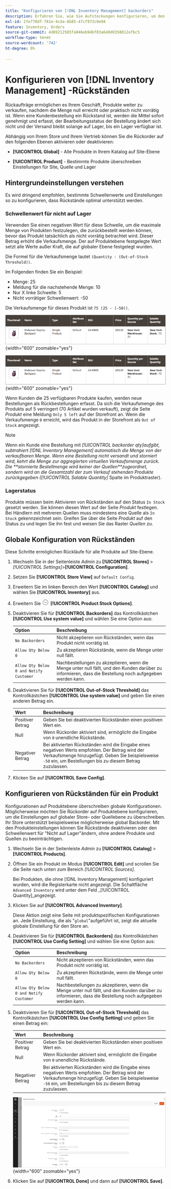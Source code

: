 ```yaml
---
title: "Konfigurieren von [!DNL Inventory Management] backorders"
description: Erfahren Sie, wie Sie Aufstockungen konfigurieren, um den Verkauf von nicht vorrätigen Produkten zu unterstützen.
exl-id: 2fe778df-781e-4cda-8b85-47cf973c9e94
feature: Inventory, Orders
source-git-commit: 4d89212585fa846eb94bf83a640d0358812afbc5
workflow-type: tm+mt
source-wordcount: '742'
ht-degree: 0%

---
```


# Konfigurieren von [!DNL Inventory Management] -Rückständen

Rückaufträge ermöglichen es Ihrem Geschäft, Produkte weiter zu verkaufen, nachdem die Menge null erreicht oder praktisch nicht vorrätig ist. Wenn eine Kundenbestellung ein Rückstand ist, werden die Mittel sofort genehmigt und erfasst, der Bearbeitungsstatus der Bestellung ändert sich nicht und der Versand bleibt solange auf Lager, bis ein Lager verfügbar ist.

Abhängig von Ihrem Store und Ihrem Vertrieb können Sie die Rückorder auf den folgenden Ebenen aktivieren oder deaktivieren:

- **[!UICONTROL Global]** - Alle Produkte in Ihrem Katalog auf Site-Ebene

- **[!UICONTROL Product]** - Bestimmte Produkte überschreiben Einstellungen für Site, Quelle und Lager

## Hintergrundeinstellungen verstehen

Es wird dringend empfohlen, bestimmte Schwellenwerte und Einstellungen so zu konfigurieren, dass Rückstände optimal unterstützt werden.

### Schwellenwert für nicht auf Lager

Verwenden Sie einen negativen Wert für diese Schwelle, um die maximale Menge von Produkten festzulegen, die zurückbestellt werden können, bevor das Produkt tatsächlich als nicht vorrätig betrachtet wird. Dieser Betrag erhöht die Verkaufsmenge. Der auf Produktebene festgelegte Wert setzt alle Werte außer Kraft, die auf globaler Ebene festgelegt wurden.

Die Formel für die Verkaufsmenge lautet `(Quantity - (Out-of-Stock Threshold))`.

Im Folgenden finden Sie ein Beispiel:

- Menge: 25
- Meldung für die nachstehende Menge: 10
- Nur X linke Schwelle: 5
- Nicht vorrätiger Schwellenwert: -50

Die Verkaufsmenge für dieses Produkt ist `75 (25 - (-50))`.

![Beispiel für veräußerbare Menge vor aktivierten Rückständen](assets/inventory-backorders-before.png){width="600" zoomable="yes"}

![Beispiel für eine veräußerbare Menge, nachdem Rückstände aktiviert wurden](assets/inventory-backorders-after.png){width="600" zoomable="yes"}

Wenn Kunden die 25 verfügbaren Produkte kaufen, werden neue Bestellungen als Rückbestellungen erfasst. Da sich die Verkaufsmenge des Produkts auf 5 verringert (70 Artikel wurden verkauft), zeigt die Seite _Produkt_ eine Meldung `Only 5 left` auf der Storefront an. Wenn die Verkaufsmenge `0` erreicht, wird das Produkt in der Storefront als `Out of Stock` angezeigt.

>[!NOTE]
>
>Wenn ein Kunde eine Bestellung mit _[!UICONTROL backorder qty]_aufgibt, subtrahiert [!DNL Inventory Management] automatisch die Menge von der verkaufbaren Menge. Wenn eine Bestellung nicht versandt und storniert wird, kehrt die Menge zur aggregierten virtuellen Verkaufsmenge zurück. Die **_stornierte Bestellmenge wird keiner der Quellen_**zugeordnet, sondern wird an die Gesamtzahl der zum Verkauf stehenden Produkte zurückgegeben (_[!UICONTROL Salable Quantity]_ Spalte im Produktraster).

<!--### Notify for Quantity Below JIRA MDVA-8099 MDVA-33783

The _Notify for Quantity Below_ configuration option is configurable at the global, source, and product levels. When it is enabled, the system sends an email notification when the product quantity reaches a level at or below the configured value. For this example, a notification is triggered when the product has a quantity of 10 or less. When backorders are enabled, _Notify for Quantity Below_ is determined by the Salable Quantity (`Salable Quantity = Quantity - (Out-of-Stock Threshold)`). -->

### Lagerstatus

Produkte müssen beim Aktivieren von Rückständen auf den Status `In Stock` gesetzt werden. Sie können diesen Wert auf der Seite _Produkt_ festlegen. Bei Händlern mit mehreren Quellen muss mindestens eine Quelle als `In Stock` gekennzeichnet sein. Greifen Sie über die Seite _Produkt_ auf den Status zu und legen Sie ihn fest und weisen Sie das Raster _Quellen_ zu.

## Globale Konfiguration von Rückständen

Diese Schritte ermöglichen Rückläufe für alle Produkte auf Site-Ebene.

1. Wechseln Sie in der Seitenleiste _Admin_ zu **[!UICONTROL Stores]** > _[!UICONTROL Settings]_>**[!UICONTROL Configuration]**.

1. Setzen Sie **[!UICONTROL Store View]** auf `Default Config`.

1. Erweitern Sie im linken Bereich den Wert **[!UICONTROL Catalog]** und wählen Sie **[!UICONTROL Inventory]** aus.

1. Erweitern Sie ![Erweiterungsauswahl](../assets/icon-display-expand.png) **[!UICONTROL Product Stock Options]**.

1. Deaktivieren Sie für **[!UICONTROL Backorders]** das Kontrollkästchen **[!UICONTROL Use system value]** und wählen Sie eine Option aus:

   | Option | Beschreibung |
   | -- | -- |
   | `No Backorders` | Nicht akzeptieren von Rückständen, wenn das Produkt nicht vorrätig ist. |
   | `Allow Qty Below 0` | Zu akzeptieren Rückstände, wenn die Menge unter null fällt. |
   | `Allow Qty Below 0 and Notify Customer` | Nachbestellungen zu akzeptieren, wenn die Menge unter null fällt, und den Kunden darüber zu informieren, dass die Bestellung noch aufgegeben werden kann. |

1. Deaktivieren Sie für **[!UICONTROL Out-of-Stock Threshold]** das Kontrollkästchen **[!UICONTROL Use system value]** und geben Sie einen anderen Betrag ein.

   | Wert | Beschreibung |
   | -- | -- |
   | Positiver Betrag | Geben Sie bei deaktivierten Rückständen einen positiven Wert ein. |
   | Null | Wenn Rückorder aktiviert sind, ermöglicht die Eingabe von `0` unendliche Rückstände. |
   | Negativer Betrag | Bei aktivierten Rückständen wird die Eingabe eines negativen Werts empfohlen. Der Betrag wird der Verkaufsmenge hinzugefügt. Geben Sie beispielsweise `-50` ein, um Bestellungen bis zu diesem Betrag zuzulassen. |

1. Klicken Sie auf **[!UICONTROL Save Config]**.

## Konfigurieren von Rückständen für ein Produkt

Konfigurationen auf Produktebene überschreiben globale Konfigurationen. Möglicherweise möchten Sie Rückorder auf Produktebene konfigurieren, um die Einstellungen auf globaler Store- oder Quellebene zu überschreiben. Ihr Store unterstützt beispielsweise möglicherweise global Backorder. Mit den Produkteinstellungen können Sie Rückstände deaktivieren oder den Schwellenwert für &quot;Nicht auf Lager&quot;ändern, ohne andere Produkte und Quellen zu beeinträchtigen.

1. Wechseln Sie in der Seitenleiste _Admin_ zu **[!UICONTROL Catalog]** > **[!UICONTROL Products]**.

1. Öffnen Sie ein Produkt im Modus **[!UICONTROL Edit]** und scrollen Sie die Seite nach unten zum Bereich _[!UICONTROL Sources]_.

   Bei Produkten, die ohne [!DNL Inventory Management] konfiguriert wurden, wird die Registerkarte nicht angezeigt. Die Schaltfläche `Advanced Inventory` wird unter dem Feld _[!UICONTROL Quantity]_angezeigt.

1. Klicken Sie auf **[!UICONTROL Advanced Inventory]**.

   Diese Aktion zeigt eine Seite mit produktspezifischen Konfigurationen an. Jede Einstellung, die als &quot;`global`&quot;aufgeführt ist, zeigt die aktuelle globale Einstellung für den Store an.

1. Deaktivieren Sie für **[!UICONTROL Backorders]** das Kontrollkästchen **[!UICONTROL Use Config Setting]** und wählen Sie eine Option aus:

   | Option | Beschreibung |
   | -- | -- |
   | `No Backorders` | Nicht akzeptieren von Rückständen, wenn das Produkt nicht vorrätig ist. |
   | `Allow Qty Below 0` | Zu akzeptieren Rückstände, wenn die Menge unter null fällt. |
   | `Allow Qty Below 0 and Notify Customer` | Nachbestellungen zu akzeptieren, wenn die Menge unter null fällt, und den Kunden darüber zu informieren, dass die Bestellung noch aufgegeben werden kann. |

1. Deaktivieren Sie für **[!UICONTROL Out-of-Stock Threshold]** das Kontrollkästchen **[!UICONTROL Use Config Setting]** und geben Sie einen Betrag ein:

   | Wert | Beschreibung |
   | -- | -- |
   | Positiver Betrag | Geben Sie bei deaktivierten Rückständen einen positiven Wert ein. |
   | Null | Wenn Rückorder aktiviert sind, ermöglicht die Eingabe von `0` unendliche Rückstände. |
   | Negativer Betrag | Bei aktivierten Rückständen wird die Eingabe eines negativen Werts empfohlen. Der Betrag wird der Verkaufsmenge hinzugefügt. Geben Sie beispielsweise `-50` ein, um Bestellungen bis zu diesem Betrag zuzulassen. |

   ![Erweiterter Bestand, der für Rückorder konfiguriert wurde](assets/inventory-backorders-product-settings.png){width="600" zoomable="yes"}

1. Klicken Sie auf **[!UICONTROL Done]** und dann auf **[!UICONTROL Save]**.
